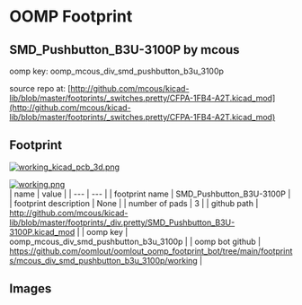 # OOMP Footprint  
## SMD_Pushbutton_B3U-3100P  by mcous  
  
oomp key: oomp_mcous_div_smd_pushbutton_b3u_3100p  
  
source repo at: [http://github.com/mcous/kicad-lib/blob/master/footprints/_switches.pretty/CFPA-1FB4-A2T.kicad_mod](http://github.com/mcous/kicad-lib/blob/master/footprints/_switches.pretty/CFPA-1FB4-A2T.kicad_mod)  
## Footprint  
  
[![working_kicad_pcb_3d.png](working_kicad_pcb_3d_600.png)](working_kicad_pcb_3d.png)  
  
[![working.png](working_600.png)](working.png)  
| name | value | 
| --- | --- | 
| footprint name | SMD_Pushbutton_B3U-3100P | 
| footprint description | None | 
| number of pads | 3 | 
| github path | http://github.com/mcous/kicad-lib/blob/master/footprints/_div.pretty/SMD_Pushbutton_B3U-3100P.kicad_mod | 
| oomp key | oomp_mcous_div_smd_pushbutton_b3u_3100p | 
| oomp bot github | https://github.com/oomlout/oomlout_oomp_footprint_bot/tree/main/footprints/mcous_div_smd_pushbutton_b3u_3100p/working | 
## Images  
